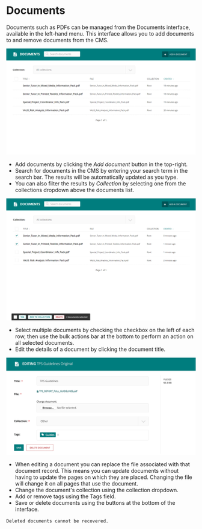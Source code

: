 # Documents

Documents such as PDFs can be managed from the Documents interface, available in the left-hand menu. This interface allows you to add documents to and remove documents from the CMS.

![](../../_static/images/screen29_documents_page.png)

-   Add documents by clicking the _Add document_ button in the top-right.
-   Search for documents in the CMS by entering your search term in the search bar. The results will be automatically updated as you type.
-   You can also filter the results by _Collection_ by selecting one from the collections dropdown above the documents list.

![](../../_static/images/screen29.5_documents_bulk_actions.png)

-   Select multiple documents by checking the checkbox on the left of each row, then use the bulk actions bar at the bottom to perform an action on all selected documents.
-   Edit the details of a document by clicking the document title.

![](../../_static/images/screen30_documents_edit_page.png)

-   When editing a document you can replace the file associated with that document record. This means you can update documents without having to update the pages on which they are placed. Changing the file will change it on all pages that use the document.
-   Change the document's collection using the collection dropdown.
-   Add or remove tags using the Tags field.
-   Save or delete documents using the buttons at the bottom of the interface.

```{Warning}
Deleted documents cannot be recovered.
```
